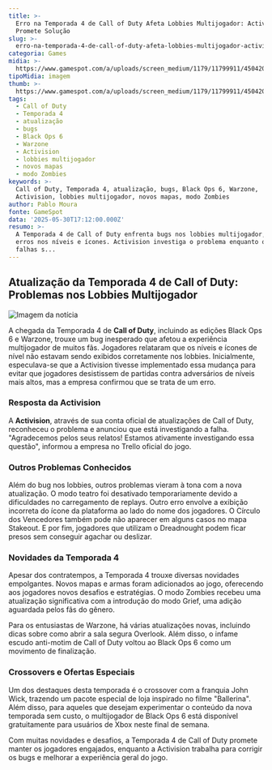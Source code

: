 ```yaml
---
title: >-
  Erro na Temporada 4 de Call of Duty Afeta Lobbies Multijogador: Activision
  Promete Solução
slug: >-
  erro-na-temporada-4-de-call-of-duty-afeta-lobbies-multijogador-activision-promete-soluo
categoria: Games
midia: >-
  https://www.gamespot.com/a/uploads/screen_medium/1179/11799911/4504205-blops6large.jpeg
tipoMidia: imagem
thumb: >-
  https://www.gamespot.com/a/uploads/screen_medium/1179/11799911/4504205-blops6large.jpeg
tags:
  - Call of Duty
  - Temporada 4
  - atualização
  - bugs
  - Black Ops 6
  - Warzone
  - Activision
  - lobbies multijogador
  - novos mapas
  - modo Zombies
keywords: >-
  Call of Duty, Temporada 4, atualização, bugs, Black Ops 6, Warzone,
  Activision, lobbies multijogador, novos mapas, modo Zombies
author: Pablo Moura
fonte: GameSpot
data: '2025-05-30T17:12:00.000Z'
resumo: >-
  A Temporada 4 de Call of Duty enfrenta bugs nos lobbies multijogador, com
  erros nos níveis e ícones. Activision investiga o problema enquanto outras
  falhas s...
---
```

## Atualização da Temporada 4 de Call of Duty: Problemas nos Lobbies Multijogador

![Imagem da notícia](https://www.gamespot.com/a/uploads/screen_medium/1179/11799911/4504205-blops6large.jpeg)

A chegada da Temporada 4 de **Call of Duty**, incluindo as edições Black Ops 6 e Warzone, trouxe um bug inesperado que afetou a experiência multijogador de muitos fãs. Jogadores relataram que os níveis e ícones de nível não estavam sendo exibidos corretamente nos lobbies. Inicialmente, especulava-se que a Activision tivesse implementado essa mudança para evitar que jogadores desistissem de partidas contra adversários de níveis mais altos, mas a empresa confirmou que se trata de um erro.

### Resposta da Activision

A **Activision**, através de sua conta oficial de atualizações de Call of Duty, reconheceu o problema e anunciou que está investigando a falha. "Agradecemos pelos seus relatos! Estamos ativamente investigando essa questão", informou a empresa no Trello oficial do jogo.

### Outros Problemas Conhecidos

Além do bug nos lobbies, outros problemas vieram à tona com a nova atualização. O modo teatro foi desativado temporariamente devido a dificuldades no carregamento de replays. Outro erro envolve a exibição incorreta do ícone da plataforma ao lado do nome dos jogadores. O Círculo dos Vencedores também pode não aparecer em alguns casos no mapa Stakeout. E por fim, jogadores que utilizam o Dreadnought podem ficar presos sem conseguir agachar ou deslizar.

### Novidades da Temporada 4

Apesar dos contratempos, a Temporada 4 trouxe diversas novidades empolgantes. Novos mapas e armas foram adicionados ao jogo, oferecendo aos jogadores novos desafios e estratégias. O modo Zombies recebeu uma atualização significativa com a introdução do modo Grief, uma adição aguardada pelos fãs do gênero.

Para os entusiastas de Warzone, há várias atualizações novas, incluindo dicas sobre como abrir a sala segura Overlook. Além disso, o infame escudo anti-motim de Call of Duty voltou ao Black Ops 6 como um movimento de finalização.

### Crossovers e Ofertas Especiais

Um dos destaques desta temporada é o crossover com a franquia John Wick, trazendo um pacote especial de loja inspirado no filme "Ballerina". Além disso, para aqueles que desejam experimentar o conteúdo da nova temporada sem custo, o multijogador de Black Ops 6 está disponível gratuitamente para usuários de Xbox neste final de semana.

Com muitas novidades e desafios, a Temporada 4 de Call of Duty promete manter os jogadores engajados, enquanto a Activision trabalha para corrigir os bugs e melhorar a experiência geral do jogo.
